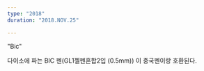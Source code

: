 ```yaml
---
type: "2018" 
duration: "2018.NOV.25"

---
```


"Bic"

다이소에 파는 BIC 펜(GL1젤펜혼합2입 (0.5mm)) 이 중국펜이랑 호환된다.
